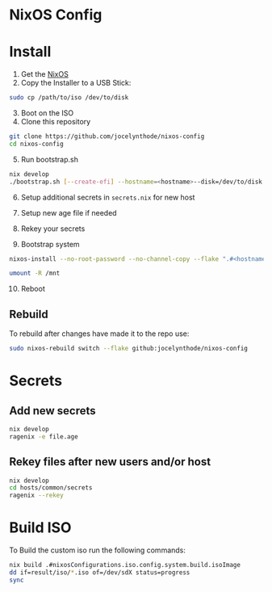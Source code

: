 # NixOS Config

# Install

1. Get the [NixOS](https://channels.nixos.org/nixos-22.05/latest-nixos-minimal-x86_64-linux.iso)
2. Copy the Installer to a USB Stick:

```bash
sudo cp /path/to/iso /dev/to/disk
```

3. Boot on the ISO
4. Clone this repository

```bash
git clone https://github.com/jocelynthode/nixos-config
cd nixos-config
```

5. Run bootstrap.sh

```bash
nix develop
./bootstrap.sh [--create-efi] --hostname=<hostname>--disk=/dev/to/disk
```

6. Setup additional secrets in `secrets.nix` for new host

7. Setup new age file if needed

8. Rekey your secrets

9. Bootstrap system

```bash
nixos-install --no-root-password --no-channel-copy --flake ".#<hostname>"

umount -R /mnt
```

10. Reboot

## Rebuild

To rebuild after changes have made it to the repo use:

```bash
sudo nixos-rebuild switch --flake github:jocelynthode/nixos-config
```

# Secrets

## Add new secrets

```bash
nix develop
ragenix -e file.age
```

## Rekey files after new users and/or host

```bash
nix develop
cd hosts/common/secrets
ragenix --rekey
```

# Build ISO

To Build the custom iso run the following commands:

```bash
nix build .#nixosConfigurations.iso.config.system.build.isoImage
dd if=result/iso/*.iso of=/dev/sdX status=progress
sync

```
